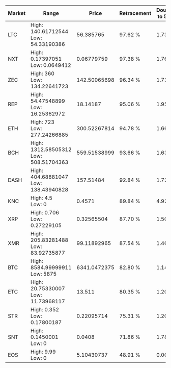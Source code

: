 | Market | Range | Price| Retracement | Doubles to 50% |
| --- | --- | --- | --- | --- |
| LTC | High: 140.61712544<br />Low: 54.33190386 | 56.385765 | 97.62 % | 1.73 |
| NXT | High: 0.17397051<br />Low: 0.0649412 | 0.06779759 | 97.38 % | 1.76 |
| ZEC | High: 360<br />Low: 134.22641723 | 142.50065698 | 96.34 % | 1.73 |
| REP | High: 54.47548899<br />Low: 16.25362972 | 18.14187 | 95.06 % | 1.95 |
| ETH | High: 723<br />Low: 277.24266885 | 300.52267814 | 94.78 % | 1.66 |
| BCH | High: 1312.58505312<br />Low: 508.51704363 | 559.51538999 | 93.66 % | 1.63 |
| DASH | High: 404.68881047<br />Low: 138.43940828 | 157.51484 | 92.84 % | 1.72 |
| KNC | High: 4.5<br />Low: 0 | 0.4571 | 89.84 % | 4.92 |
| XRP | High: 0.706<br />Low: 0.27229105 | 0.32565504 | 87.70 % | 1.50 |
| XMR | High: 205.83281488<br />Low: 83.92735877 | 99.11892965 | 87.54 % | 1.46 |
| BTC | High: 8584.99999911<br />Low: 5875 | 6341.0472375 | 82.80 % | 1.14 |
| ETC | High: 20.75330007<br />Low: 11.73968117 | 13.511 | 80.35 % | 1.20 |
| STR | High: 0.352<br />Low: 0.17800187 | 0.22095714 | 75.31 % | 1.20 |
| SNT | High: 0.1450001<br />Low: 0 | 0.0408 | 71.86 % | 1.78 |
| EOS | High: 9.99<br />Low: 0 | 5.10430737 | 48.91 % | 0.00 |
